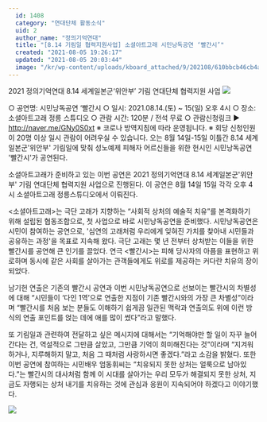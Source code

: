 ```yaml
---
  id: 1408
  category: "연대단체 활동소식"
  uid: 2
  author_name: "정의기억연대"
  title: "[8.14 기림일 협력지원사업] 소셜아트고래 시민낭독공연 ‘빨간시’"
  created: "2021-08-05 19:26:17"
  updated: "2021-08-05 20:03:44"
  image: "/kr/wp-content/uploads/kboard_attached/9/202108/610bbcb46cb4a8891025.png"
---
```

2021 정의기억연대 8.14 세계일본군‘위안부’ 기림 연대단체 협력지원 사업
![](/kr/wp-content/uploads/kboard_attached/9/202108/610bbcb46cb4a8891025.png)

○ 공연명: 시민낭독공연 ‘빨간시
○ 일시: 2021.08.14.(토) ~ 15(일) 오후 4시
○ 장소: 소셜아트고래 정릉 스튜디오
○ 관람 시간: 120분 / 전석 무료
○ 관람신청링크 ▶ http://naver.me/GNy0S0xt
※ 코로나 방역지침에 따라 운영됩니다.
※ 회당 신청인원이 20명 이상 일시 관람이 어려우실 수 있습니다.
오는 8월 14일-15일 이틀간 8.14 세계일본군'위안부' 기림일에 맞춰 성노예제 피해자 어르신들을 위한 헌시인 시민낭독공연 '빨간시'가 공연된다. 

소셜아트고래가 준비하고 있는 이번 공연은 2021 정의기억연대 8.14 세계일본군'위안부' 기림 연대단체 협력지원 사업으로 진행된다. 이 공연은 8월 14일 15일 각각 오후 4시 소셜아트고래 정릉스튜디오에서 이뤄진다. 

<소셜아트고래>는 극단 고래가 지향하는 “사회적 상처의 예술적 치유”를 본격화하기 위해 설립된 협동조합으로, 첫 사업으로 바로 시민낭독공연을 준비했다. 시민낭독공연은 시민이 참여하는 공연으로, '심연의 고래처럼 우리에게 잊혀진 가치를 찾아내 시민들과 공유하는 과정'을 목표로 지속해 왔다. 극단 고래는 몇 년 전부터 상처받는 이들을 위한 빨간시를 공연해 큰 인기를 끌었다. 연극 <빨간시>는 피해 당사자의 아픔을 표현하고 위로하며 동시에 같은 사회를 살아가는 관객들에게도 위로를 제공하는 커다란 치유의 장이 되었다.

남기헌 연출은 기존의 빨간시 공연과 이번 시민낭독공연으로 선보이는 빨간시의 차별성에 대해 “시민들이 ‘다인 1역’으로 연출한 지점이 기존 빨간시와의 가장 큰 차별성”이라며 “빨간시를 처음 보는 분들도 이해하기 쉽게끔 일관된 맥락과 연출의도 위에 이런 방식의 연출 포인트를 얹는 데에 애를 많이 썼다”라고 말했다. 

또 기림일과 관련하여 전달하고 싶은 메시지에 대해서는 “기억해야만 할 일이 자꾸 늘어간다는 건, 역설적으로 그만큼 살았고, 그만큼 기억이 희미해진다는 것”이라며 “지겨워하거나, 지루해하지 말고, 처음 그 때처럼 사랑하시면 좋겠다.”라고 소감을 밝혔다. 또한 이번 공연에 참여하는 시민배우 엄동휘씨는 “치유되지 못한 상처는 얼룩으로 남아있다.”는 빨간시의 대사처럼 함께 이 시대를 살아가는 우리 모두가 해결되지 못한 상처, 지금도 자행되는 상처 내기를 치유하는 것에 관심과 응원이 지속되어야 하겠다고 이야기했다. 

 ![](/kr/wp-content/uploads/kboard_attached/9/202108/610bc586041767730515.jpg)